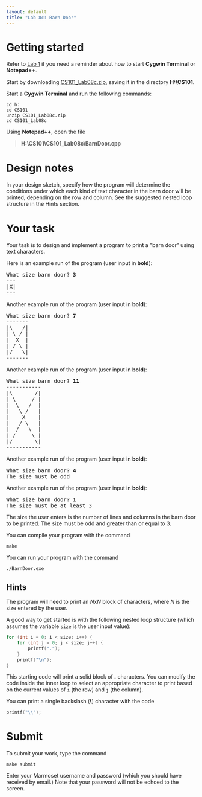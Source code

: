 ```yaml
---
layout: default
title: "Lab 8c: Barn Door"
---
```


# Getting started

Refer to [Lab 1](lab01.html) if you need a reminder about how to start **Cygwin Terminal** or **Notepad++**.

Start by downloading [CS101\_Lab08c.zip](CS101_Lab08c.zip), saving it in the directory **H:\\CS101**.

Start a **Cygwin Terminal** and run the following commands:

    cd h:
    cd CS101
    unzip CS101_Lab08c.zip
    cd CS101_Lab08c

Using **Notepad++**, open the file

> **H:\\CS101\\CS101\_Lab08c\\BarnDoor.cpp**

# Design notes

In your design sketch, specify how the program will determine the conditions under which each kind of text character in the barn door will be printed, depending on the row and column.  See the suggested nested loop structure in the Hints section.

# Your task

Your task is to design and implement a program to print a "barn door" using text characters.

Here is an example run of the program (user input in **bold**):

<pre>
What size barn door? <b>3</b>
---
|X|
---
</pre>

Another example run of the program (user input in **bold**):

<pre>
What size barn door? <b>7</b>
-------
|\   /|
| \ / |
|  X  |
| / \ |
|/   \|
-------
</pre>

Another example run of the program (user input in **bold**):

<pre>
What size barn door? <b>11</b>
-----------
|\       /|
| \     / |
|  \   /  |
|   \ /   |
|    X    |
|   / \   |
|  /   \  |
| /     \ |
|/       \|
-----------
</pre>

Another example run of the program (user input in **bold**):

<pre>
What size barn door? <b>4</b>
The size must be odd
</pre>

Another example run of the program (user input in **bold**):

<pre>
What size barn door? <b>1</b>
The size must be at least 3
</pre>

The size the user enters is the number of lines and columns in the barn door to be printed.  The size must be odd and greater than or equal to 3.

You can compile your program with the command

    make

You can run your program with the command

    ./BarnDoor.exe

## Hints

The program will need to print an *N*x*N* block of characters, where *N* is the size entered by the user.

A good way to get started is with the following nested loop structure (which assumes the variable `size` is the user input value):

```c
for (int i = 0; i < size; i++) {
    for (int j = 0; j < size; j++) {
        printf(".");
    }
    printf("\n");
}
```

This starting code will print a solid block of **.** characters.  You can modify the code inside the inner loop to select an appropriate character to print based on the current values of `i` (the row) and `j` (the column).

You can print a single backslash (**\\**) character with the code

```c
printf("\\");
```

# Submit

To submit your work, type the command

    make submit

Enter your Marmoset username and password (which you should have received by email.) Note that your password will not be echoed to the screen.

<!-- vim:set wrap: ­-->
<!-- vim:set linebreak: -->
<!-- vim:set nolist: -->
